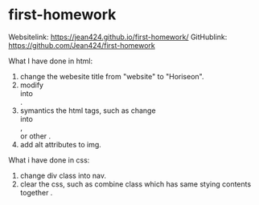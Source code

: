 # first-homework
Websitelink: https://jean424.github.io/first-homework/
GitHublink: https://github.com/Jean424/first-homework

What I have done in html:
1. change the webesite title from "website" to "Horiseon".
2. modify <div class="search-engine-optimization"> into <article id="search-engine-optimization" class="search-engine-optimization">.
3. symantics the html tags, such as change <div></div>  into <section></section>, <nav></nav> or other .
4. add alt attributes to img.

What i have done in css:
1. change div class into nav.
2. clear the css, such as combine class which has same stying contents together .
